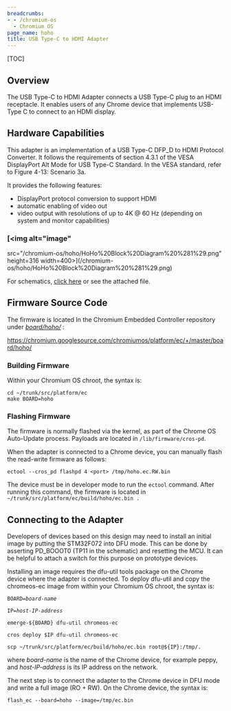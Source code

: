 ```yaml
---
breadcrumbs:
- - /chromium-os
  - Chromium OS
page_name: hoho
title: USB Type-C to HDMI Adapter
---
```


[TOC]

## Overview

The USB Type-C to HDMI Adapter connects a USB Type-C plug to an HDMI receptacle.
It enables users of any Chrome device that implements USB-Type C to connect to
an HDMI display.

## Hardware Capabilities

This adapter is an implementation of a USB Type-C DFP_D to HDMI Protocol
Converter. It follows the requirements of section 4.3.1 of the VESA DisplayPort
Alt Mode for USB Type-C Standard. In the VESA standard, refer to Figure 4-13:
Scenario 3a.

It provides the following features:

*   DisplayPort protocol conversion to support HDMI
*   automatic enabling of video out
*   video output with resolutions of up to 4K @ 60 Hz (depending on
            system and monitor capabilities)

### [<img alt="image"
src="/chromium-os/hoho/HoHo%20Block%20Diagram%20%281%29.png" height=316
width=400>](/chromium-os/hoho/HoHo%20Block%20Diagram%20%281%29.png)

For schematics, [click here](https://docs.google.com/a/chromium.org/viewer) or
see the attached file.

## Firmware Source Code

The firmware is located In the Chromium Embedded Controller repository under
*[board/hoho/](https://chromium.googlesource.com/chromiumos/platform/ec/+/master/board/hoho/)*
:

<https://chromium.googlesource.com/chromiumos/platform/ec/+/master/board/hoho/>

### Building Firmware

Within your Chromium OS chroot, the syntax is:

```none
cd ~/trunk/src/platform/ec
make BOARD=hoho
```

### Flashing Firmware

The firmware is normally flashed via the kernel, as part of the Chrome OS
Auto-Update process. Payloads are located in `/lib/firmware/cros-pd`.

When the adapter is connected to a Chrome device, you can manually flash the
read-write firmware as follows:

```none
ectool --cros_pd flashpd 4 <port> /tmp/hoho.ec.RW.bin
```

The device must be in developer mode to run the `ectool` command. After running
this command, the firmware is located in
`~/trunk/src/platform/ec/build/hoho/ec.bin .`

## Connecting to the Adapter

Developers of devices based on this design may need to install an initial image
by putting the STM32F072 into DFU mode. This can be done by asserting PD_BOOOT0
(TP11 in the schematic) and resetting the MCU. It can be helpful to attach a
switch for this purpose on prototype devices.

Installing an image requires the dfu-util tools package on the Chrome device
where the adapter is connected. To deploy dfu-util and copy the chromeos-ec
image from within your Chromium OS chroot, the syntax is:

<pre><code>BOARD=<i>board-name</i>
</code></pre>

<pre><code>IP=<i>host-IP-address</i>
</code></pre>

<pre><code>emerge-${BOARD} dfu-util chromeos-ec
</code></pre>

<pre><code>cros deploy $IP dfu-util chromeos-ec
</code></pre>

<pre><code>scp ~/trunk/src/platform/ec/build/hoho/ec.bin root@${IP}:/tmp/.
</code></pre>

where *board-name* is the name of the Chrome device, for example peppy, and
*host-IP-address* is its IP address on the network.

The next step is to connect the adapter to the Chrome device in DFU mode and
write a full image (RO + RW). On the Chrome device, the syntax is:

```none
flash_ec --board=hoho --image=/tmp/ec.bin
```